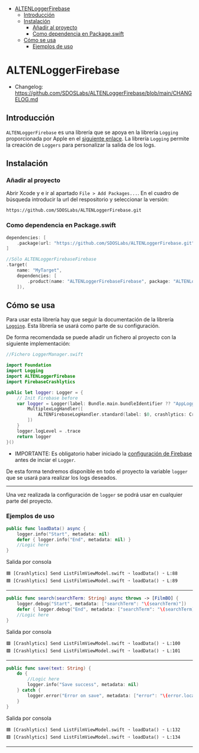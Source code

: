 - [ALTENLoggerFirebase](#altenloggerfirebase)
  - [Introducción](#introducción)
  - [Instalación](#instalación)
    - [Añadir al proyecto](#añadir-al-proyecto)
    - [Como dependencia en Package.swift](#como-dependencia-en-packageswift)
  - [Cómo se usa](#cómo-se-usa)
    - [Ejemplos de uso](#ejemplos-de-uso)

# ALTENLoggerFirebase
- Changelog: https://github.com/SDOSLabs/ALTENLoggerFirebase/blob/main/CHANGELOG.md

## Introducción
`ALTENLoggerFirebase` es una librería que se apoya en la librería `Logging` proporcionada por Apple en el [siguiente enlace](https://github.com/apple/swift-log.git). La librería `Logging` permite la creación de `Loggers` para personalizar la salida de los logs.


## Instalación

### Añadir al proyecto

Abrir Xcode y e ir al apartado `File > Add Packages...`. En el cuadro de búsqueda introducir la url del respositorio y seleccionar la versión:
```
https://github.com/SDOSLabs/ALTENLoggerFirebase.git
```

### Como dependencia en Package.swift

``` swift
dependencies: [
    .package(url: "https://github.com/SDOSLabs/ALTENLoggerFirebase.git", .upToNextMajor(from: "2.1.0"))
]
```

``` swift
//Sólo ALTENLoggerFirebaseFirebase
.target(
    name: "MyTarget",
    dependencies: [
        .product(name: "ALTENLoggerFirebaseFirebase", package: "ALTENLoggerFirebase")
    ]),
```

## Cómo se usa

Para usar esta librería hay que seguir la documentación de la librería [`Logging`](https://github.com/apple/swift-log.git). Esta librería se usará como parte de su configuración.

De forma recomendada se puede añadir un fichero al proyecto con la siguiente implementación:

``` swift
//Fichero LoggerManager.swift

import Foundation
import Logging
import ALTENLoggerFirebase
import FirebaseCrashlytics

public let logger: Logger = {
    // Init Firebase before
    var logger = Logger(label: Bundle.main.bundleIdentifier ?? "AppLogger") {
        MultiplexLogHandler([
            ALTENFirebaseLogHandler.standard(label: $0, crashlytics: Crashlytics.crashlytics())
        ])
    }
    logger.logLevel = .trace
    return logger
}()
```

- IMPORTANTE: Es obligatorio haber iniciado la [configuración de Firebase](https://firebase.google.com/docs/ios/setup?hl=es) antes de inciar el `Logger`.

De esta forma tendremos disponible en todo el proyecto la variable `logger` que se usará para realizar los logs deseados.

---

Una vez realizada la configuración de `logger` se podrá usar en cualquier parte del proyecto.

### Ejemplos de uso

``` swift
public func loadData() async {
    logger.info("Start", metadata: nil)
    defer { logger.info("End", metadata: nil) }
    //Logic here
}
```
Salida por consola
```
🟦 [Crashlytics] Send ListFilmViewModel.swift ➝ loadData() ➝ L:88
🟦 [Crashlytics] Send ListFilmViewModel.swift ➝ loadData() ➝ L:89
```
---
``` swift
public func search(searchTerm: String) async throws -> [FilmBO] {
    logger.debug("Start", metadata: ["searchTerm": "\(searchTerm)"])
    defer { logger.debug("End", metadata: ["searchTerm": "\(searchTerm)"]) }
    //Logic here
}
```
Salida por consola
```
🟩 [Crashlytics] Send ListFilmViewModel.swift ➝ loadData() ➝ L:100
🟩 [Crashlytics] Send ListFilmViewModel.swift ➝ loadData() ➝ L:101
```
---
``` swift
public func save(text: String) {
    do {
        //Logic here
        logger.info("Save success", metadata: nil)
    } catch {
        logger.error("Error on save", metadata: ["error": "\(error.localizedDescription)"])
    }
}
```
Salida por consola
```
🟦 [Crashlytics] Send ListFilmViewModel.swift ➝ loadData() ➝ L:132
🟥 [Crashlytics] Send ListFilmViewModel.swift ➝ loadData() ➝ L:134
```
---

